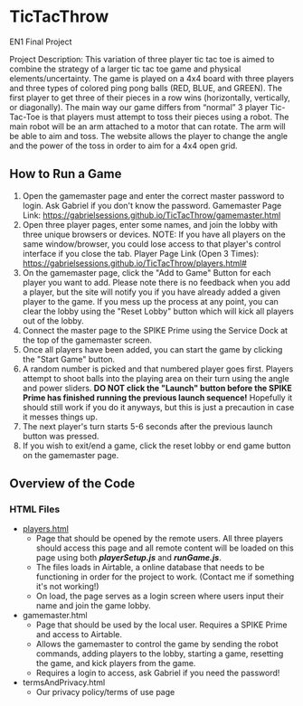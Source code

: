 # TicTacThrow

EN1 Final Project

Project Description: This variation of three player tic tac toe is aimed to combine the strategy of a larger tic tac toe game and physical elements/uncertainty. The game is played on a 4x4 board with three players and three types of colored ping pong balls (RED, BLUE, and GREEN). The first player to get three of their pieces in a row wins (horizontally, vertically, or diagonally). The main way our game differs from “normal” 3 player Tic-Tac-Toe is that players must attempt to toss their pieces using a robot.
The main robot will be an arm attached to a motor that can rotate. The arm will be able to aim and toss. The website allows the player to change the angle and the power of the toss in order to aim for a 4x4 open grid.

## How to Run a Game ##
1. Open the gamemaster page and enter the correct master password to login. Ask Gabriel if you don't know the password. Gamemaster Page Link: https://gabrielsessions.github.io/TicTacThrow/gamemaster.html
2. Open three player pages, enter some names, and join the lobby with three unique browsers or devices. NOTE: If you have all players on the same window/browser, you could lose access to that player's control interface if you close the tab. Player Page Link (Open 3 Times): https://gabrielsessions.github.io/TicTacThrow/players.html#
3. On the gamemaster page, click the "Add to Game" Button for each player you want to add. Please note there is no feedback when you add a player, but the site will notify you if you have already added a given player to the game. If you mess up the process at any point, you can clear the lobby using the "Reset Lobby" button which will kick all players out of the lobby.
4. Connect the master page to the SPIKE Prime using the Service Dock at the top of the gamemaster screen.
5. Once all players have been added, you can start the game by clicking the "Start Game" button.
6. A random number is picked and that numbered player goes first. Players attempt to shoot balls into the playing area on their turn using the angle and power sliders. **DO NOT click the "Launch" button before the SPIKE Prime has finished running the previous launch sequence!** Hopefully it should still work if you do it anyways, but this is just a precaution in case it messes things up.
7. The next player's turn starts 5-6 seconds after the previous launch button was pressed.
8. If you wish to exit/end a game, click the reset lobby or end game button on the gamemaster page.

## Overview of the Code ##
### HTML Files ###
* [players.html](https://gabrielsessions.github.io/TicTacThrow/players.html "players.html")
  * Page that should be opened by the remote users. All three players should access this page and all remote content will be loaded on this page using both ***playerSetup.js*** and ***runGame.js***.
  * The files loads in Airtable, a online database that needs to be functioning in order for the project to work. (Contact me if something it's not working!)
  * On load, the page serves as a login screen where users input their name and join the game lobby.
* gamemaster.html
  * Page that should be used by the local user. Requires a SPIKE Prime and access to Airtable.
  * Allows the gamemaster to control the game by sending the robot commands, adding players to the lobby, starting a game, resetting the game, and kick players from the game.
  * Requires a login to access, ask Gabriel if you need the password!
* termsAndPrivacy.html
  * Our privacy policy/terms of use page
